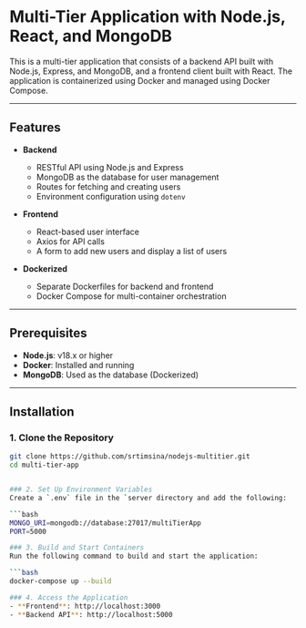# Multi-Tier Application with Node.js, React, and MongoDB

This is a multi-tier application that consists of a backend API built with Node.js, Express, and MongoDB, and a frontend client built with React. The application is containerized using Docker and managed using Docker Compose.

---

## Features

- **Backend**
  - RESTful API using Node.js and Express
  - MongoDB as the database for user management
  - Routes for fetching and creating users
  - Environment configuration using `dotenv`

- **Frontend**
  - React-based user interface
  - Axios for API calls
  - A form to add new users and display a list of users

- **Dockerized**
  - Separate Dockerfiles for backend and frontend
  - Docker Compose for multi-container orchestration

---

## Prerequisites

- **Node.js**: v18.x or higher
- **Docker**: Installed and running
- **MongoDB**: Used as the database (Dockerized)

---

## Installation

### 1. Clone the Repository
```bash
git clone https://github.com/srtimsina/nodejs-multitier.git
cd multi-tier-app


### 2. Set Up Environment Variables
Create a `.env` file in the `server directory and add the following:

```bash
MONGO_URI=mongodb://database:27017/multiTierApp
PORT=5000

### 3. Build and Start Containers
Run the following command to build and start the application:

```bash
docker-compose up --build

### 4. Access the Application
- **Frontend**: http://localhost:3000
- **Backend API**: http://localhost:5000
